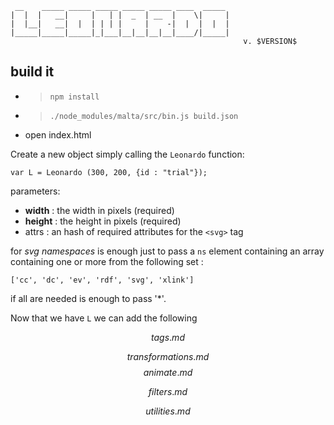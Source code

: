 ```
 __    _____ _____ _____ _____ _____ ____  _____ 
|  |  |   __|     |   | |  _  | __  |    \|     |
|  |__|   __|  |  | | | |     |    -|  |  |  |  |
|_____|_____|_____|_|___|__|__|__|__|____/|_____|
                                                    v. $VERSION$
```


## build it
- > `npm install`
- > `./node_modules/malta/src/bin.js build.json`
- open index.html


Create a new object simply calling the `Leonardo` function:  
```
var L = Leonardo (300, 200, {id : "trial"});
```
parameters:
- **width** : the width in pixels (required)
- **height** : the height in pixels (required)
- attrs : an hash of required attributes for the `<svg>` tag

for _svg namespaces_ is enough just to pass a `ns` element containing an array containing one or more from the following set :
```
['cc', 'dc', 'ev', 'rdf', 'svg', 'xlink']
```
if all are needed is enough to pass '*'.  

Now that we have `L` we can add the following

$$tags.md$$

$$transformations.md$$
$$animate.md$$

$$filters.md$$

$$utilities.md$$





